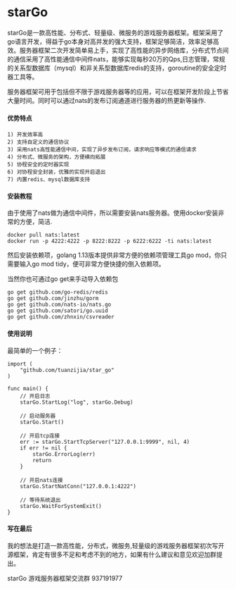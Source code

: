 # starGo
starGo是一款高性能、分布式、轻量级、微服务的游戏服务器框架。框架采用了go语言开发，得益于go本身对高并发的强大支持，框架足够简洁，效率足够高效。服务器框架二次开发简单易上手，实现了高性能的异步网络库，分布式节点间的通信采用了高性能通信中间件nats，能够实现每秒20万的Qps,日志管理，常规的关系型数据库（mysql）和非关系型数据库redis的支持，goroutine的安全定时器工具等。

服务器框架可用于包括但不限于游戏服务器等的应用，可以在框架开发阶段上节省大量时间。同时可以通过nats的发布订阅通道进行服务器的热更新等操作.
#### 优势特点
    1) 开发效率高
    2) 支持自定义的通信协议
    3) 采用nats高性能通信中间，实现了异步发布订阅，请求响应等模式的通信请求
    4) 分布式、微服务的架构，方便横向拓展
    5) 协程安全的定时器实现
    6) 对协程安全封装，优雅的实现开启退出
    7) 内置redis、mysql数据库支持
#### 安装教程
由于使用了nats做为通信中间件，所以需要安装nats服务器。使用docker安装非常的方便，简洁.

    docker pull nats:latest
    docker run -p 4222:4222 -p 8222:8222 -p 6222:6222 -ti nats:latest
    
然后安装依赖项，golang 1.13版本提供非常方便的依赖项管理工具go mod，你只需要输入go mod tidy，便可非常方便快捷的倒入依赖项。

当然你也可通过go get来手动导入依赖包

    go get github.com/go-redis/redis
    go get github.com/jinzhu/gorm
    go get github.com/nats-io/nats.go
    go get github.com/satori/go.uuid
    go get github.com/zhnxin/csvreader
#### 使用说明
最简单的一个例子：

    import (
    	"github.com/tuanzijia/star_go"
    )
    
    func main() {
    	// 开启日志
    	starGo.StartLog("log", starGo.Debug)
    
    	// 启动服务器
    	starGo.Start()
    
    	// 开启tcp连接
    	err := starGo.StartTcpServer("127.0.0.1:9999", nil, 4)
    	if err != nil {
    		starGo.ErrorLog(err)
    		return
    	}
    
    	// 开启nats连接
    	starGo.StartNatConn("127.0.0.1:4222")
    
    	// 等待系统退出
    	starGo.WaitForSystemExit()
    }
#### 写在最后
我的想法是打造一款高性能，分布式，微服务,轻量级的游戏服务器框架初次写开源框架，肯定有很多不足和考虑不到的地方，如果有什么建议和意见欢迎加群提出。

starGo 游戏服务器框架交流群 937191977